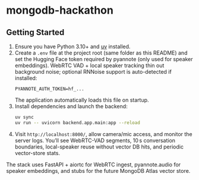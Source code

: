 # mongodb-hackathon

## Getting Started

1. Ensure you have Python 3.10+ and [uv](https://github.com/astral-sh/uv) installed.
2. Create a `.env` file at the project root (same folder as this README) and set the Hugging Face token required by pyannote (only used for speaker embeddings). WebRTC VAD + local speaker tracking thin out background noise; optional RNNoise support is auto-detected if installed:
   ```env
   PYANNOTE_AUTH_TOKEN=hf_...
   ```
   The application automatically loads this file on startup.
3. Install dependencies and launch the backend:
   ```bash
   uv sync
   uv run -- uvicorn backend.app.main:app --reload
   ```
4. Visit `http://localhost:8000/`, allow camera/mic access, and monitor the server logs. You’ll see WebRTC-VAD segments, 10 s conversation boundaries, local-speaker reuse without vector DB hits, and periodic vector-store stats.

The stack uses FastAPI + aiortc for WebRTC ingest, pyannote.audio for speaker embeddings, and stubs for the future MongoDB Atlas vector store.
